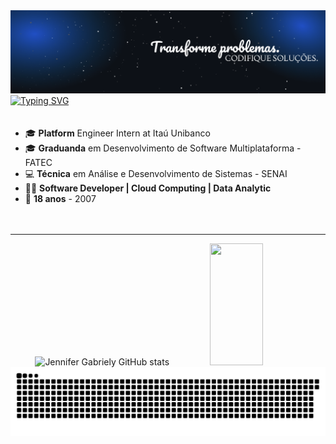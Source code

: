 <!-- Banner -->
<img src="imgBanner.png" alt="Logo" />

<a href="https://git.io/typing-svg">
  <img src="https://readme-typing-svg.herokuapp.com/?color=007BFF&size=25&center=false&vCenter=true&width=1000&lines=Jennifer+Gabriely;Be+Welcome!+:%29" alt="Typing SVG">
</a>




<!-- Informações com emojis alinhadas à esquerda -->
<div style="text-align: left; padding: 20px 0;">
  <ul>
     <li>🎓 <strong>Platform</strong> Engineer Intern at Itaú Unibanco</li>
    <li>🎓 <strong>Graduanda</strong> em Desenvolvimento de Software Multiplataforma - FATEC</li>
    <li>💻 <strong>Técnica</strong> em Análise e Desenvolvimento de Sistemas - SENAI</li>
    <li>👩‍💻 <strong>Software Developer | Cloud Computing | Data Analytic</strong></li>
    <li>🎂 <strong>18 anos</strong> - 2007</li>
  </ul>
</div>

<hr>

<!-- GitHub Stats -->
<div align="center">  
  <img width="49%" height="195px" src="https://github-readme-stats.vercel.app/api?username=JenniGabriely01&show_icons=true&count_private=true&hide_border=true&title_color=007BFF&icon_color=007BFF&text_color=c9d1d9&bg_color=0d1117" alt="Jennifer Gabriely GitHub stats" /> 
  <img width="41%" height="195px" src="https://github-readme-stats.vercel.app/api/top-langs/?username=JenniGabriely01&layout=compact&hide_border=true&title_color=007BFF&text_color=007BFF&bg_color=0d1117" />
</div>

<!-- Snake Animation -->
<picture>
  <source media="(prefers-color-scheme: dark)" srcset="https://raw.githubusercontent.com/JenniGabriely01/JenniGabriely01/output/github-snake-dark.svg" />
  <source media="(prefers-color-scheme: light)" srcset="https://raw.githubusercontent.com/JenniGabriely01/JenniGabriely01/output/github-snake.svg" />
  <img alt="github-snake" src="https://raw.githubusercontent.com/JenniGabriely01/JenniGabriely01/output/github-snake.svg" />
</picture>
